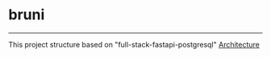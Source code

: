 # bruni
------------
This project structure based on "full-stack-fastapi-postgresql"
[Architecture](https://docs.google.com/presentation/d/1pmbMAHVQ4o_BaPNfh6uz_cj2xjNUMDgW/edit?usp=share_link&ouid=101957958355760519983&rtpof=true&sd=true)
